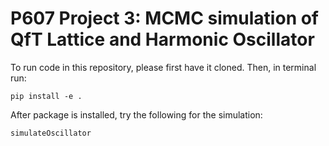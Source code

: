 # P607 Project 3: MCMC simulation of QfT Lattice and Harmonic Oscillator

To run code in this repository, please first have it cloned. Then, in terminal run:
```
pip install -e .
```
After package is installed, try the following for the simulation:
```
simulateOscillator
```
